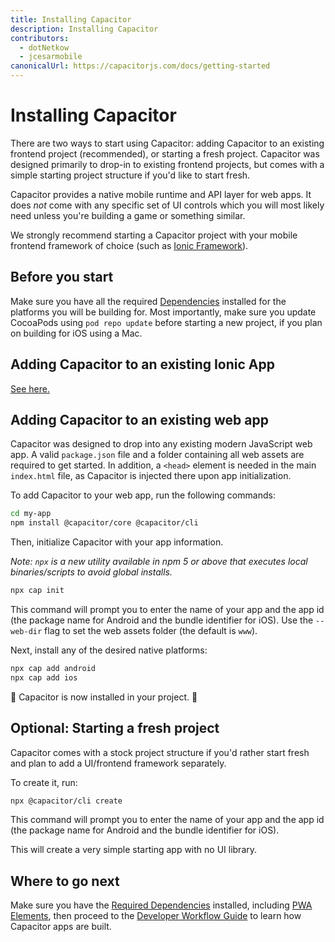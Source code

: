 ```yaml
---
title: Installing Capacitor
description: Installing Capacitor
contributors:
  - dotNetkow
  - jcesarmobile
canonicalUrl: https://capacitorjs.com/docs/getting-started
---
```


# Installing Capacitor

There are two ways to start using Capacitor: adding Capacitor to an existing frontend project (recommended), or starting a fresh project. Capacitor was designed primarily to drop-in to existing frontend projects, but comes with a simple starting project structure if you'd like to start fresh.

Capacitor provides a native mobile runtime and API layer for web apps. It does _not_ come with any specific set of UI controls which you will most likely need unless you're building a game or something similar.

We strongly recommend starting a Capacitor project with your mobile frontend framework of choice (such as [Ionic Framework](https://ionicframework.com/)).

## Before you start

Make sure you have all the required [Dependencies](/getting-started/dependencies.md) installed for the platforms you will be building for. Most importantly, make sure you update CocoaPods using `pod repo update` before starting a new project, if you plan on building for iOS using a Mac.

## Adding Capacitor to an existing Ionic App

[See here.](/getting-started/with-ionic.md)

## Adding Capacitor to an existing web app

Capacitor was designed to drop into any existing modern JavaScript web app. A valid `package.json` file and a folder containing all web assets are required to get started. In addition, a `<head>` element is needed in the main `index.html` file, as Capacitor is injected there upon app initialization.

To add Capacitor to your web app, run the following commands:

```bash
cd my-app
npm install @capacitor/core @capacitor/cli
```

Then, initialize Capacitor with your app information.

_Note: `npx` is a new utility available in npm 5 or above that executes local binaries/scripts to avoid global installs._

```bash
npx cap init
```

This command will prompt you to enter the name of your app and the app id (the package name for Android and the bundle identifier for iOS). Use the `--web-dir` flag to set the web assets folder (the default is `www`).

Next, install any of the desired native platforms:

```bash
npx cap add android
npx cap add ios
```

🎉 Capacitor is now installed in your project. 🎉

## Optional: Starting a fresh project

Capacitor comes with a stock project structure if you'd rather start fresh and plan to add a UI/frontend framework separately.

To create it, run:

```bash
npx @capacitor/cli create
```

This command will prompt you to enter the name of your app and the app id (the package name for Android and the bundle identifier for iOS).

This will create a very simple starting app with no UI library.

## Where to go next

Make sure you have the [Required Dependencies](/getting-started/dependencies.md) installed, including [PWA Elements](/web/pwa-elements.md), then proceed to the [Developer Workflow Guide](/basics/workflow.md) to learn how Capacitor apps are built.
